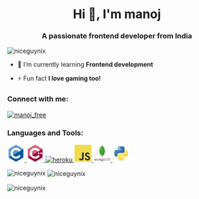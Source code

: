 <h1 align="center">Hi 👋, I'm manoj</h1>
<h3 align="center">A passionate frontend developer from India</h3>

<p align="left"> <img src="https://komarev.com/ghpvc/?username=niceguynix&label=Profile%20views&color=0e75b6&style=flat" alt="niceguynix" /> </p>


- 🌱 I’m currently learning **Frontend development**

- ⚡ Fun fact **I love gaming too!**

<h3 align="left">Connect with me:</h3>
<p align="left">
<a href="https://instagram.com/manoj_free" target="blank"><img align="center" src="https://raw.githubusercontent.com/rahuldkjain/github-profile-readme-generator/master/src/images/icons/Social/instagram.svg" alt="manoj_free" height="30" width="40" /></a>
</p>

<h3 align="left">Languages and Tools:</h3>
<p align="left"> <a href="https://www.cprogramming.com/" target="_blank" rel="noreferrer"> <img src="https://raw.githubusercontent.com/devicons/devicon/master/icons/c/c-original.svg" alt="c" width="40" height="40"/> </a> <a href="https://www.w3schools.com/cpp/" target="_blank" rel="noreferrer"> <img src="https://raw.githubusercontent.com/devicons/devicon/master/icons/cplusplus/cplusplus-original.svg" alt="cplusplus" width="40" height="40"/> </a> <a href="https://heroku.com" target="_blank" rel="noreferrer"> <img src="https://www.vectorlogo.zone/logos/heroku/heroku-icon.svg" alt="heroku" width="40" height="40"/> </a> <a href="https://developer.mozilla.org/en-US/docs/Web/JavaScript" target="_blank" rel="noreferrer"> <img src="https://raw.githubusercontent.com/devicons/devicon/master/icons/javascript/javascript-original.svg" alt="javascript" width="40" height="40"/> </a> <a href="https://www.mongodb.com/" target="_blank" rel="noreferrer"> <img src="https://raw.githubusercontent.com/devicons/devicon/master/icons/mongodb/mongodb-original-wordmark.svg" alt="mongodb" width="40" height="40"/> </a> <a href="https://www.python.org" target="_blank" rel="noreferrer"> <img src="https://raw.githubusercontent.com/devicons/devicon/master/icons/python/python-original.svg" alt="python" width="40" height="40"/> </a> </p>

<p><img align="left" src="https://github-readme-stats.vercel.app/api/top-langs?username=niceguynix&show_icons=true&locale=en&layout=compact&theme=dark" alt="niceguynix" /></p>

<p>&nbsp;<img align="center" src="https://github-readme-stats.vercel.app/api?username=niceguynix&show_icons=true&locale=en&theme=dark" alt="niceguynix" /></p>

<p><img align="center" src="https://github-readme-streak-stats.herokuapp.com/?user=niceguynix&theme=dark" alt="niceguynix" /></p>
